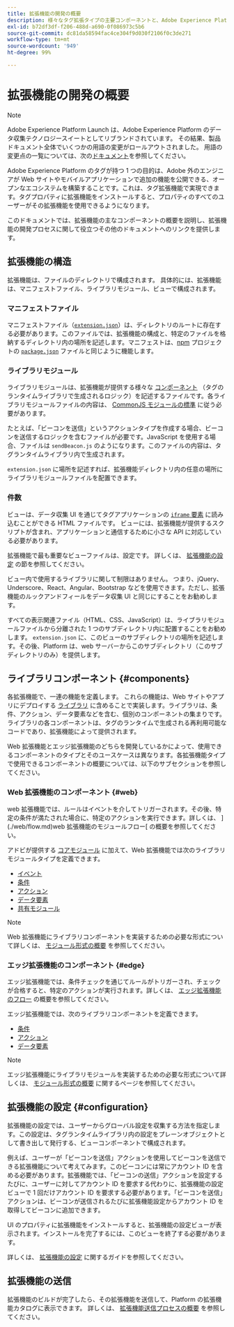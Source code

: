 ```yaml
---
title: 拡張機能の開発の概要
description: 様々なタグ拡張タイプの主要コンポーネントと、Adobe Experience Platform での拡張開発プロセスについて説明します。
exl-id: b72df3df-f206-488d-a690-0f086973c5b6
source-git-commit: dc81da58594fac4ce304f9d030f2106f0c3de271
workflow-type: tm+mt
source-wordcount: '949'
ht-degree: 99%

---
```


# 拡張機能の開発の概要

>[!NOTE]
>
>Adobe Experience Platform Launch は、Adobe Experience Platform のデータ収集テクノロジースイートとしてリブランドされています。 その結果、製品ドキュメント全体でいくつかの用語の変更がロールアウトされました。 用語の変更点の一覧については、次の[ドキュメント](../term-updates.md)を参照してください。

Adobe Experience Platform のタグが持つ 1 つの目的は、Adobe 外のエンジニアが Web サイトやモバイルアプリケーションで追加の機能を公開できる、オープンなエコシステムを構築することです。これは、タグ拡張機能で実現できます。タグプロパティに拡張機能をインストールすると、プロパティのすべてのユーザーがその拡張機能を使用できるようになります。

このドキュメントでは、拡張機能の主なコンポーネントの概要を説明し、拡張機能の開発プロセスに関して役立つその他のドキュメントへのリンクを提供します。

## 拡張機能の構造

拡張機能は、ファイルのディレクトリで構成されます。 具体的には、拡張機能は、マニフェストファイル、ライブラリモジュール、ビューで構成されます。

### マニフェストファイル

マニフェストファイル（[`extension.json`](./manifest.md)）は、ディレクトリのルートに存在する必要があります。このファイルでは、拡張機能の構成と、特定のファイルを格納するディレクトリ内の場所を記述します。マニフェストは、[npm](https://www.npmjs.com/) プロジェクトの [`package.json`](https://docs.npmjs.com/files/package.json) ファイルと同じように機能します。

### ライブラリモジュール

ライブラリモジュールは、拡張機能が提供する様々な [コンポーネント](#components) （タグのランタイムライブラリで生成されるロジック）を記述するファイルです。各ライブラリモジュールファイルの内容は、 [CommonJS モジュールの標準](https://nodejs.org/api/modules.html#modules-commonjs-modules) に従う必要があります。

たとえば、「ビーコンを送信」というアクションタイプを作成する場合、ビーコンを送信するロジックを含むファイルが必要です。JavaScript を使用する場合、ファイルは `sendBeacon.js` のようになります。このファイルの内容は、タグランタイムライブラリ内で生成されます。

`extension.json` に場所を記述すれば、拡張機能ディレクトリ内の任意の場所にライブラリモジュールファイルを配置できます。

### 件数

ビューは、データ収集 UI を通じてタグアプリケーションの [`iframe` 要素](https://developer.mozilla.org/ja-JP/docs/Web/HTML/Element/iframe) に読み込むことができる HTML ファイルです。 ビューには、拡張機能が提供するスクリプトが含まれ、アプリケーションと通信するために小さな API に対応している必要があります。

拡張機能で最も重要なビューファイルは、設定です。 詳しくは、 [拡張機能の設定](#configuration) の節を参照してください。

ビュー内で使用するライブラリに関して制限はありません。 つまり、jQuery、Underscore、React、Angular、Bootstrap などを使用できます。ただし、拡張機能のルックアンドフィールをデータ収集 UI と同じにすることをお勧めします。

すべての表示関連ファイル（HTML、CSS、JavaScript）は、ライブラリモジュールファイルから分離された 1 つのサブディレクトリ内に配置することをお勧めします。 `extension.json` に、このビューのサブディレクトリの場所を記述します。その後、Platform は、web サーバーからこのサブディレクトリ（このサブディレクトリのみ）を提供します。

## ライブラリコンポーネント {#components}

各拡張機能で、一連の機能を定義します。 これらの機能は、Web サイトやアプリにデプロイする [ライブラリ](../ui/publishing/libraries.md) に含めることで実装します。ライブラリは、条件、アクション、データ要素などを含む、個別のコンポーネントの集まりです。ライブラリの各コンポーネントは、タグのランタイムで生成される再利用可能なコードであり、拡張機能によって提供されます。

Web 拡張機能とエッジ拡張機能のどちらを開発しているかによって、使用できるコンポーネントのタイプとそのユースケースは異なります。各拡張機能タイプで使用できるコンポーネントの概要については、以下のサブセクションを参照してください。

### Web 拡張機能のコンポーネント {#web}

web 拡張機能では、ルールはイベントを介してトリガーされます。その後、特定の条件が満たされた場合に、特定のアクションを実行できます。詳しくは、 ](./web/flow.md)web 拡張機能のモジュールフロー[ の概要を参照してください。

アドビが提供する [コアモジュール](./web/core.md) に加えて、Web 拡張機能では次のライブラリモジュールタイプを定義できます。

* [イベント](./web/event-types.md)
* [条件](./web/condition-types.md)
* [アクション](./web/action-types.md)
* [データ要素](./web/data-element-types.md)
* [共有モジュール](./web/shared.md)

>[!NOTE]
>
>Web 拡張機能にライブラリコンポーネントを実装するための必要な形式について詳しくは、 [モジュール形式の概要](./web/format.md) を参照してください。

### エッジ拡張機能のコンポーネント {#edge}

エッジ拡張機能では、条件チェックを通じてルールがトリガーされ、チェックが合格すると、特定のアクションが実行されます。詳しくは、 [エッジ拡張機能のフロー](./edge/flow.md) の概要を参照してください。

エッジ拡張機能では、次のライブラリコンポーネントを定義できます。

* [条件](./edge/condition-types.md)
* [アクション](./edge/action-types.md)
* [データ要素](./edge/data-element-types.md)

>[!NOTE]
>
>エッジ拡張機能にライブラリモジュールを実装するための必要な形式について詳しくは、 [モジュール形式の概要](./edge/format.md) に関するページを参照してください。

## 拡張機能の設定 {#configuration}

拡張機能の設定では、ユーザーからグローバル設定を収集する方法を指定します。この設定は、タグランタイムライブラリ内の設定をプレーンオブジェクトとして書き出して発行する、ビューコンポーネントで構成されます。

例えば、ユーザーが「ビーコンを送信」アクションを使用してビーコンを送信できる拡張機能について考えてみます。このビーコンには常にアカウント ID を含める必要があります。拡張機能では、「ビーコンの送信」アクションを設定するたびに、ユーザーに対してアカウント ID を要求する代わりに、拡張機能の設定ビューで 1 回だけアカウント ID を要求する必要があります。「ビーコンを送信」アクションは、ビーコンが送信されるたびに拡張機能設定からアカウント ID を取得してビーコンに追加できます。

UI のプロパティに拡張機能をインストールすると、拡張機能の設定ビューが表示されます。インストールを完了するには、このビューを終了する必要があります。

詳しくは、 [拡張機能の設定](./configuration.md) に関するガイドを参照してください。

## 拡張機能の送信

拡張機能のビルドが完了したら、その拡張機能を送信して、Platform の拡張機能カタログに表示できます。 詳しくは、 [拡張機能送信プロセスの概要](./submit/overview.md) を参照してください。
